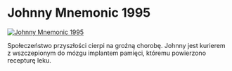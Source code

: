 Johnny Mnemonic 1995 
=============
[![Johnny Mnemonic 1995 ](http://vidos.pl/images/player.gif)](http://vidos.pl/johnny-mnemonic-1995)

 Społeczeństwo przyszłości cierpi na groźną chorobę. Johnny jest kurierem z wszczepionym do mózgu implantem pamięci, któremu powierzono recepturę leku.
